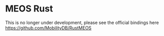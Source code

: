 MEOS Rust
===


This is no longer under development, please see the official bindings here https://github.com/MobilityDB/RustMEOS
